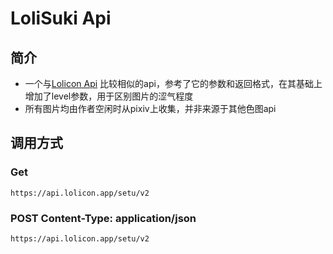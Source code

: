 <link rel="stylesheet" href="https://cdnjs.cloudflare.com/ajax/libs/github-markdown-css/5.1.0/github-markdown.min.css">


# LoliSuki Api

## 简介
- 一个与[Lolicon Api](https://api.lolicon.app/) 比较相似的api，参考了它的参数和返回格式，在其基础上增加了level参数，用于区别图片的涩气程度
- 所有图片均由作者空闲时从pixiv上收集，并非来源于其他色图api


## 调用方式
### Get
```http
https://api.lolicon.app/setu/v2
```
### POST Content-Type: application/json
```http
https://api.lolicon.app/setu/v2
```
